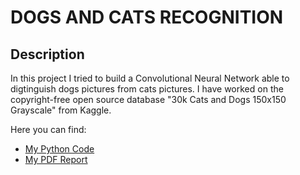 <h1>DOGS AND CATS RECOGNITION</h1>

<h2>Description</h2>
In this project I tried to build a Convolutional Neural Network able to digtinguish dogs pictures from cats pictures.
I have worked on the copyright-free open source database "30k Cats and Dogs 150x150 Grayscale" from Kaggle.

Here you can find:
- [My Python Code](https://github.com/ANDREAaNAPPI/-CNN-Dogs-and-Cats/blob/main/dogs_and_cats_notebook.ipynb)
- [My PDF Report](https://github.com/ANDREAaNAPPI/-CNN-Dogs-and-Cats/blob/main/Dogs%20and%20Cats%20Report.pdf)
